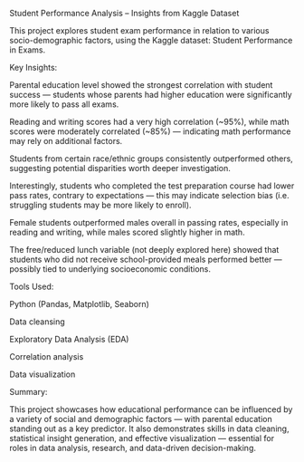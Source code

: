 Student Performance Analysis – Insights from Kaggle Dataset

This project explores student exam performance in relation to various socio-demographic factors, using the Kaggle dataset: Student Performance in Exams.

Key Insights:

Parental education level showed the strongest correlation with student success — students whose parents had higher education were significantly more likely to pass all exams.

Reading and writing scores had a very high correlation (~95%), while math scores were moderately correlated (~85%) — indicating math performance may rely on additional factors.

Students from certain race/ethnic groups consistently outperformed others, suggesting potential disparities worth deeper investigation.

Interestingly, students who completed the test preparation course had lower pass rates, contrary to expectations — this may indicate selection bias (i.e. struggling students may be more likely to enroll).

Female students outperformed males overall in passing rates, especially in reading and writing, while males scored slightly higher in math.

The free/reduced lunch variable (not deeply explored here) showed that students who did not receive school-provided meals performed better — possibly tied to underlying socioeconomic conditions.

Tools Used:

Python (Pandas, Matplotlib, Seaborn)

Data cleansing

Exploratory Data Analysis (EDA)

Correlation analysis

Data visualization

Summary:

This project showcases how educational performance can be influenced by a variety of social and demographic factors — with parental education standing out as a key predictor. It also demonstrates skills in data cleaning, statistical insight generation, and effective visualization — essential for roles in data analysis, research, and data-driven decision-making.